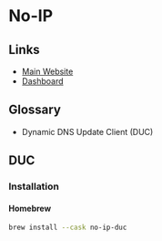 # No-IP

## Links

- [Main Website](https://noip.com)
- [Dashboard](https://my.noip.com)

## Glossary

- Dynamic DNS Update Client (DUC)

## DUC

### Installation

#### Homebrew

```sh
brew install --cask no-ip-duc
```
